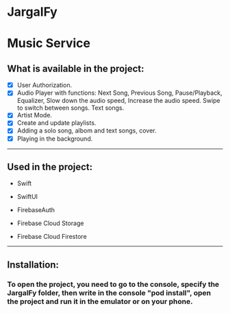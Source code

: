 # JargalFy
# Music Service
## What is available in the project:
- [X] User Authorization.
- [X] Audio Player with functions: Next Song, 
Previous Song, Pause/Playback, Equalizer, 
Slow down the audio speed, 
Increase the audio speed. 
Swipe to switch between songs. Text songs.
- [X] Artist Mode.
- [X] Create and update playlists.
- [X] Adding a solo song, albom and text songs, cover.
- [X] Playing in the background.

____

## Used in the project:

* Swift

* SwiftUI

* FirebaseAuth

* Firebase Cloud Storage

* Firebase Cloud Firestore

____


## Installation:
### To open the project, you need to go to the console, specify the JargalFy folder, then write in the console "pod install", open the project and run it in the emulator or on your phone.
